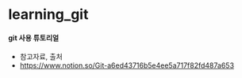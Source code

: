 # learning_git
#### git 사용 튜토리얼

- 참고자료, 출처
- https://www.notion.so/Git-a6ed43716b5e4ee5a717f82fd487a653
